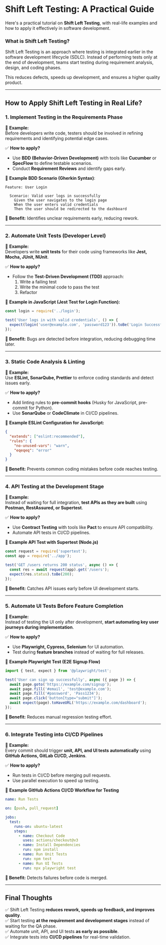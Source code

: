# **Shift Left Testing: A Practical Guide**

Here's a practical tutorial on **Shift Left Testing**, with real-life examples and how to apply it effectively in software development.

### **What is Shift Left Testing?**
Shift Left Testing is an approach where testing is integrated earlier in the software development lifecycle (SDLC). Instead of performing tests only at the end of development, teams start testing during requirement analysis, design, and coding phases.

This reduces defects, speeds up development, and ensures a higher quality product.

---

## **How to Apply Shift Left Testing in Real Life?**

### **1. Implement Testing in the Requirements Phase**
📌 **Example:**  
Before developers write code, testers should be involved in refining requirements and identifying potential edge cases.

✅ **How to apply?**  
- Use **BDD (Behavior-Driven Development)** with tools like **Cucumber** or **SpecFlow** to define testable scenarios.  
- Conduct **Requirement Reviews** and identify gaps early.  

🔹 **Example BDD Scenario (Gherkin Syntax)**:
```gherkin
Feature: User Login

  Scenario: Valid user logs in successfully
    Given the user navigates to the login page
    When the user enters valid credentials
    Then the user should be redirected to the dashboard
```
**🔹 Benefit:** Identifies unclear requirements early, reducing rework.

---

### **2. Automate Unit Tests (Developer Level)**
📌 **Example:**  
Developers write **unit tests** for their code using frameworks like **Jest, Mocha, JUnit, NUnit**.

✅ **How to apply?**  
- Follow the **Test-Driven Development (TDD)** approach:  
  1. Write a failing test  
  2. Write the minimal code to pass the test  
  3. Refactor  

🔹 **Example in JavaScript (Jest Test for Login Function):**
```javascript
const login = require('../login');

test('User logs in with valid credentials', () => {
  expect(login('user@example.com', 'password123')).toBe('Login Successful');
});
```
**🔹 Benefit:** Bugs are detected before integration, reducing debugging time later.

---

### **3. Static Code Analysis & Linting**
📌 **Example:**  
Use **ESLint, SonarQube, Prettier** to enforce coding standards and detect issues early.

✅ **How to apply?**  
- Add linting rules to **pre-commit hooks** (Husky for JavaScript, pre-commit for Python).  
- Use **SonarQube** or **CodeClimate** in CI/CD pipelines.

🔹 **Example ESLint Configuration for JavaScript:**
```json
{
  "extends": ["eslint:recommended"],
  "rules": {
    "no-unused-vars": "warn",
    "eqeqeq": "error"
  }
}
```
**🔹 Benefit:** Prevents common coding mistakes before code reaches testing.

---

### **4. API Testing at the Development Stage**
📌 **Example:**  
Instead of waiting for full integration, **test APIs as they are built** using **Postman, RestAssured, or Supertest**.

✅ **How to apply?**  
- Use **Contract Testing** with tools like **Pact** to ensure API compatibility.  
- Automate API tests in CI/CD pipelines.

🔹 **Example API Test with Supertest (Node.js)**
```javascript
const request = require('supertest');
const app = require('../app');

test('GET /users returns 200 status', async () => {
  const res = await request(app).get('/users');
  expect(res.status).toBe(200);
});
```
**🔹 Benefit:** Catches API issues early before UI development starts.

---

### **5. Automate UI Tests Before Feature Completion**
📌 **Example:**  
Instead of testing the UI only after development, **start automating key user journeys during implementation**.

✅ **How to apply?**  
- Use **Playwright, Cypress, Selenium** for UI automation.  
- Test during **feature branches** instead of waiting for full releases.

🔹 **Example Playwright Test (E2E Signup Flow)**
```javascript
import { test, expect } from '@playwright/test';

test('User can sign up successfully', async ({ page }) => {
  await page.goto('https://example.com/signup');
  await page.fill('#email', 'test@example.com');
  await page.fill('#password', 'Pass1234');
  await page.click('button[type="submit"]');
  await expect(page).toHaveURL('https://example.com/dashboard');
});
```
**🔹 Benefit:** Reduces manual regression testing effort.

---

### **6. Integrate Testing into CI/CD Pipelines**
📌 **Example:**  
Every commit should trigger **unit, API, and UI tests automatically** using **GitHub Actions, GitLab CI/CD, Jenkins**.

✅ **How to apply?**  
- Run tests in CI/CD before merging pull requests.  
- Use parallel execution to speed up testing.

🔹 **Example GitHub Actions CI/CD Workflow for Testing**
```yaml
name: Run Tests

on: [push, pull_request]

jobs:
  test:
    runs-on: ubuntu-latest
    steps:
      - name: Checkout Code
        uses: actions/checkout@v3
      - name: Install Dependencies
        run: npm install
      - name: Run Unit Tests
        run: npm test
      - name: Run UI Tests
        run: npx playwright test
```
**🔹 Benefit:** Detects failures before code is merged.

---

## **Final Thoughts**
✅ Shift Left Testing **reduces rework, speeds up feedback, and improves quality**.  
✅ Start testing **at the requirement and development stages** instead of waiting for the QA phase.  
✅ Automate unit, API, and UI tests **as early as possible**.  
✅ Integrate tests into **CI/CD pipelines** for real-time validation.  

